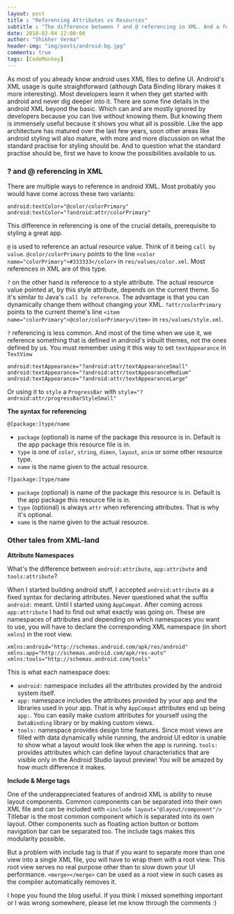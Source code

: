 ```yaml
---
layout: post
title : "Referencing Attributes vs Resources"
subtitle : "The difference between ? and @ referencing in XML. And a few other tales from XML-land"
date: 2018-02-04 12:00:00
author: "Shikher Verma"
header-img: "img/posts/android-bg.jpg"
comments: true
tags: [CodeMonkey]
---
```


As most of you already know android uses XML files to define UI. Android's XML usage is quite straightforward (although Data Binding library makes it more interesting). Most developers learn it when they get started with android and never dig deeper into it. There are some fine details in the android XML beyond the basic. Which can and are mostly ignored by developers because you can live without knowing them. But knowing them is immensely useful because it shows you what all is possible. Like the app architecture has matured over the last few years, soon other areas like android styling will also mature, with more and more discussion on what the standard practise for styling should be. And to question what the standard practise should be, first we have to know the possibilities available to us.

### ? and @ referencing in XML
There are multiple ways to reference in android XML. Most probably you would have come across these two variants:
```
android:textColor="@color/colorPrimary"
android:textColor="?android:attr/colorPrimary"
```
This difference in referencing is one of the crucial details, prerequisite to styling a great app.

`@`  is used to reference an actual resource value. Think of it being `call by value`. `@color/colorPrimary` points to the line `<color name="colorPrimary">#333333</color>` in `res/values/color.xml`. Most references in XML are of this type.

`?` on the other hand is reference to a style attribute. The actual resource value pointed at, by this style attribute, depends on the current theme. So it's similar to Java's `call by reference`. The advantage is that you can dynamically change them without changing your XML. `?attr/colorPrimary` points to the current theme's line `<item name="colorPrimary">@color/colorPrimary</item>` in `res/values/style.xml`.

`?` referencing is less common. And most of the time when we use it, we reference something that is defined in android's inbuilt themes, not the ones defined by us. You must remember using it this way to set `textAppearance` in `TextView`
```
android:textAppearance="?android:attr/textAppearanceSmall"
android:textAppearance="?android:attr/textAppearanceMedium"
android:textAppearance="?android:attr/textAppearanceLarge"
```
Or using it to `style` a `ProgressBar` with `style="?android:attr/progressBarStyleSmall"`

**The syntax for referencing**

`@[package:]type/name`
* `package` (optional) is name of the package this resource is in. Default is the app package this resource file is in.
* `type` is one of `color`, `string`, `dimen`, `layout`, `anim` or some other resource type.
* `name` is the name given to the actual resource.

`?[package:]type/name`
* `package` (optional) is name of the package this resource is in. Default is the app package this resource file is in.
* `type` (optional) is always `attr` when referencing attributes. That is why it's optional.
* `name` is the name given to the actual resource.

### Other tales from XML-land
**Attribute Namespaces**

What's the difference between `android:attribute`, `app:attribute` and `tools:attribute`?

When I started building android stuff, I accepted `android:attribute` as a fixed syntax for declaring attributes. Never questioned what the suffix `android:` meant. Until I started using `AppCompat`. After coming across `app:attribute` I had to find out what exactly was going on. These are namespaces of attributes and depending on which namespaces you want to use, you will have to declare the corresponding XML namespace (in short `xmlns`) in the root view.
```
xmlns:android="http://schemas.android.com/apk/res/android"
xmlns:app="http://schemas.android.com/apk/res-auto"
xmlns:tools="http://schemas.android.com/tools"
```
This is what each namespace does:
* `android:` namespace includes all the attributes provided by the android system itself.
* `app:` namespace includes the attributes provided by your app and the libraries used in your app. That is why `AppCompat` attributes end up being `app:`. You can easily make custom attributes for yourself using the `DataBinding` library or by making custom views.
* `tools:` namespace provides design time features. Since most views are filled with data dynamically while running, the android UI editor is unable to show what a layout would look like when the app is running. `tools:` provides attributes which can define layout characteristics that are visible only in the Android Studio layout preview! You will be amazed by how much difference it makes.

**Include & Merge tags**

One of the underappreciated features of android XML is ability to reuse layout components. Common components can be separated into their own XML file and can be included with `<include layout="@layout/component"/>` Titlebar is the most common component which is separated into its own layout. Other components such as floating action button or bottom navigation bar can be separated too. The include tags makes this modularity possible.

But a problem with include tag is that if you want to separate more than one view into a single XML file, you will have to wrap them with a root view. This root view serves no real purpose other than to slow down your UI performance. `<merge></merge>` can be used as a root view in such cases as the compiler automatically removes it.

I hope you found the blog useful. If you think I missed something important or I was wrong somewhere, please let me know through the comments :)
